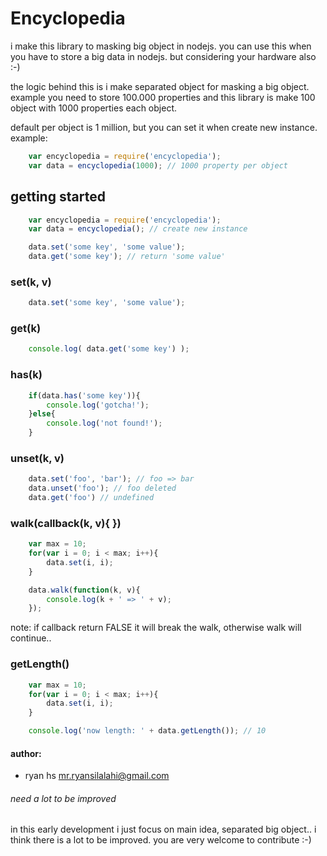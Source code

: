 # Encyclopedia

i make this library to masking big object in nodejs. 
you can use this when you have to store a big data in nodejs.
but considering your hardware also :-)

the logic behind this is i make separated object for masking a big object.
example you need to store 100.000 properties and this library is make 100 object
with 1000 properties each object.

default per object is 1 million, but you can set it when create new instance.
example:

```javascript
	var encyclopedia = require('encyclopedia');
	var data = encyclopedia(1000); // 1000 property per object
```



## getting started

```javascript
	var encyclopedia = require('encyclopedia');
	var data = encyclopedia(); // create new instance

	data.set('some key', 'some value');
	data.get('some key'); // return 'some value'
```

### set(k, v)
```javascript
	data.set('some key', 'some value');
```

### get(k)
```javascript
	console.log( data.get('some key') );
```

### has(k)
```javascript
	if(data.has('some key')){
		console.log('gotcha!');
	}else{
		console.log('not found!');
	}
```

### unset(k, v)
```javascript
	data.set('foo', 'bar'); // foo => bar
	data.unset('foo'); // foo deleted 
	data.get('foo') // undefined
```

### walk(callback(k, v){ })
```javascript
	var max = 10;
	for(var i = 0; i < max; i++){
		data.set(i, i);
	}

	data.walk(function(k, v){
		console.log(k + ' => ' + v);
	});
```

note: if callback return FALSE it will break the walk, otherwise walk will continue..

### getLength()
```javascript
	var max = 10;
	for(var i = 0; i < max; i++){
		data.set(i, i);
	}

	console.log('now length: ' + data.getLength()); // 10
```

#### author:
- ryan hs <mr.ryansilalahi@gmail.com>



###### need a lot to be improved
in this early development i just focus on main idea, separated big object..
i think there is a lot to be improved. you are very welcome to contribute :-)
